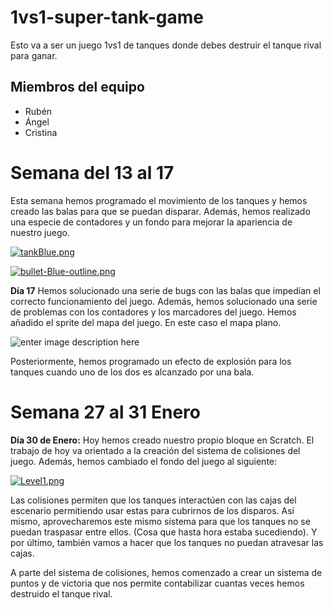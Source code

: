 # 1vs1-super-tank-game
Esto va a ser un juego 1vs1 de tanques donde debes destruir el tanque rival para ganar.
## **Miembros del equipo**

 - Rubén
 - Ángel
 - Cristina

# Semana del 13 al 17
Esta semana hemos programado el movimiento de los tanques y hemos creado las balas para que se puedan disparar. Además, hemos realizado una especie de contadores y un fondo para mejorar la apariencia de nuestro juego.

[![tankBlue.png](https://i.postimg.cc/FzRN8DMy/tankBlue.png)](https://postimg.cc/nj6yQYcr)

[![bullet-Blue-outline.png](https://i.postimg.cc/Fs0Nqdqn/bullet-Blue-outline.png)](https://postimg.cc/QHN2Ktjp)

**Día 17**
Hemos solucionado una serie de bugs con las balas que impedían el correcto funcionamiento del juego. Además, hemos solucionado una serie de problemas con los contadores y los marcadores del juego. 
Hemos añadido el sprite del mapa del juego. En este caso el mapa plano.

![enter image description here](https://i.postimg.cc/sgKyv84k/Plain-Level.png)

Posteriormente, hemos programado un efecto de explosión para los tanques cuando uno de los dos es alcanzado por una bala.
# Semana 27 al 31 Enero
**Día 30 de Enero:** Hoy hemos creado nuestro propio bloque en Scratch. El trabajo de hoy va orientado a la creación del sistema de colisiones del juego. Además, hemos cambiado el fondo del juego al siguiente:

[![Level1.png](https://i.postimg.cc/Y9Yq40wr/Level1.png)](https://postimg.cc/LY4MwHXw)

Las colisiones permiten que los tanques interactúen con las cajas del escenario permitiendo usar estas para cubrirnos de los disparos. Así mismo, aprovecharemos este mismo sistema para que los tanques no se puedan traspasar entre ellos. (Cosa que hasta hora estaba sucediendo). Y por último, también vamos a hacer que los tanques no puedan atravesar las cajas.

A parte del sistema de colisiones, hemos comenzado a crear un sistema de puntos y de victoria que nos permite contabilizar cuantas veces hemos destruido el tanque rival. 
